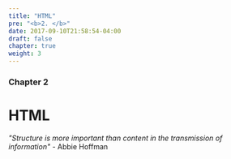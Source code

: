 ```yaml
---
title: "HTML"
pre: "<b>2. </b>"
date: 2017-09-10T21:58:54-04:00
draft: false
chapter: true
weight: 3
---
```


### Chapter 2

# HTML

_"Structure is more important than content in the transmission of information"_ - Abbie Hoffman
